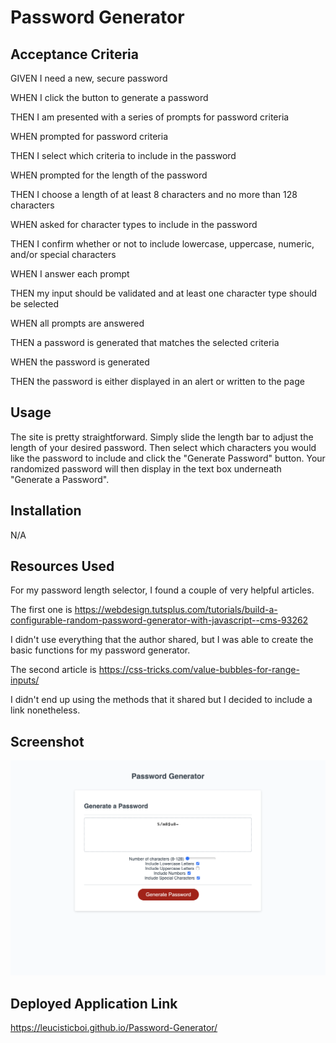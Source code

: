 # Password Generator

## Acceptance Criteria
GIVEN I need a new, secure password

WHEN I click the button to generate a password

THEN I am presented with a series of prompts for password criteria

WHEN prompted for password criteria

THEN I select which criteria to include in the password

WHEN prompted for the length of the password

THEN I choose a length of at least 8 characters and no more than 128 characters

WHEN asked for character types to include in the password

THEN I confirm whether or not to include lowercase, uppercase, numeric, and/or special characters

WHEN I answer each prompt

THEN my input should be validated and at least one character type should be selected

WHEN all prompts are answered

THEN a password is generated that matches the selected criteria

WHEN the password is generated

THEN the password is either displayed in an alert or written to the page

## Usage
The site is pretty straightforward. Simply slide the length bar to adjust the length of your desired password. Then select which characters you would like the password to include and click the "Generate Password" button. Your randomized password will then display in the text box underneath "Generate a Password".

## Installation
N/A

## Resources Used
For my password length selector, I found a couple of very helpful articles. 

The first one is https://webdesign.tutsplus.com/tutorials/build-a-configurable-random-password-generator-with-javascript--cms-93262

I didn't use everything that the author shared, but I was able to create the basic functions for my password generator. 

The second article is https://css-tricks.com/value-bubbles-for-range-inputs/

I didn't end up using the methods that it shared but I decided to include a link nonetheless.

## Screenshot
![Screenshot of finished project](./passwordGenerator.png)

## Deployed Application Link
https://leucisticboi.github.io/Password-Generator/